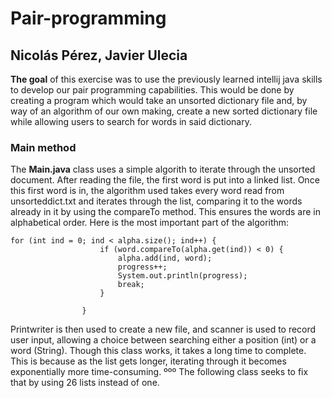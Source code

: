 # Pair-programming
## Nicolás Pérez, Javier Ulecia

**The goal** of this exercise was to use the previously learned intellij java skills to develop our pair programming capabilities. This would be done by creating a program which would take an unsorted dictionary file and, by way of an algorithm of our own making, create a new sorted dictionary file while allowing users to search for words in said dictionary.

### Main method
The **Main.java** class uses a simple algorith to iterate through the unsorted document. After reading the file, the first word is put into a linked list. Once this first word is in, the algorithm used takes every word read from unsorteddict.txt and iterates through the list, comparing it to the words already in it by using the compareTo method. This ensures the words are in alphabetical order. Here is the most important part of the algorithm:
```
for (int ind = 0; ind < alpha.size(); ind++) {
                    if (word.compareTo(alpha.get(ind)) < 0) {
                        alpha.add(ind, word);
                        progress++;
                        System.out.println(progress);
                        break;
                    }

                }
```
Printwriter is then used to create a new file, and scanner is used to record user input, allowing a choice between searching either a position (int) or a word (String). Though this class works, it takes a long time to complete. This is because as the list gets longer, iterating through it becomes exponentially more time-consuming.
ººº
The following class seeks to fix that by using 26 lists instead of one.
